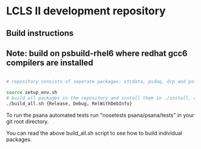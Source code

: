 # LCLS II development repository
## Build instructions
## Note: build on psbuild-rhel6 where redhat gcc6 compilers are installed
```bash

# repository consists of seperate packages: xtcdata, psdaq, drp and psana

source setup_env.sh
# build all packages in the repository and install them in ./install, option to choose build type
./build_all.sh {Release, Debug, RelWithDebInfo}
```

To run the psana automated tests run "nosetests psana/psana/tests" in your git root directory.

You can read the above build_all.sh script to see how to build individual packages.
